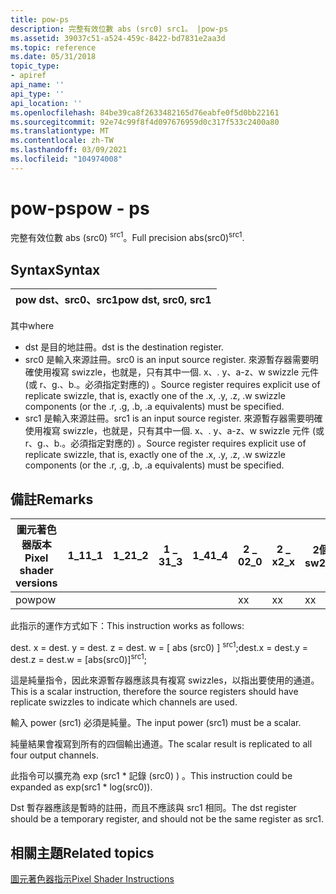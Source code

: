 ```yaml
---
title: pow-ps
description: 完整有效位數 abs (src0) src1。 |pow-ps
ms.assetid: 39037c51-a524-459c-8422-bd7831e2aa3d
ms.topic: reference
ms.date: 05/31/2018
topic_type:
- apiref
api_name: ''
api_type: ''
api_location: ''
ms.openlocfilehash: 84be39ca8f2633482165d76eabfe0f5d0bb22161
ms.sourcegitcommit: 92e74c99f8f4d097676959d0c317f533c2400a80
ms.translationtype: MT
ms.contentlocale: zh-TW
ms.lasthandoff: 03/09/2021
ms.locfileid: "104974008"
---
```

# <a name="pow---ps"></a><span data-ttu-id="64665-104">pow-ps</span><span class="sxs-lookup"><span data-stu-id="64665-104">pow - ps</span></span>

<span data-ttu-id="64665-105">完整有效位數 abs (src0) <sup>src1</sup>。</span><span class="sxs-lookup"><span data-stu-id="64665-105">Full precision abs(src0)<sup>src1</sup>.</span></span>

## <a name="syntax"></a><span data-ttu-id="64665-106">Syntax</span><span class="sxs-lookup"><span data-stu-id="64665-106">Syntax</span></span>



| <span data-ttu-id="64665-107">pow dst、src0、src1</span><span class="sxs-lookup"><span data-stu-id="64665-107">pow dst, src0, src1</span></span> |
|---------------------|



 

<span data-ttu-id="64665-108">其中</span><span class="sxs-lookup"><span data-stu-id="64665-108">where</span></span>

-   <span data-ttu-id="64665-109">dst 是目的地註冊。</span><span class="sxs-lookup"><span data-stu-id="64665-109">dst is the destination register.</span></span>
-   <span data-ttu-id="64665-110">src0 是輸入來源註冊。</span><span class="sxs-lookup"><span data-stu-id="64665-110">src0 is an input source register.</span></span> <span data-ttu-id="64665-111">來源暫存器需要明確使用複寫 swizzle，也就是，只有其中一個. x、. y、a-z、w swizzle 元件 (或 r、g.、b.。必須指定對應的) 。</span><span class="sxs-lookup"><span data-stu-id="64665-111">Source register requires explicit use of replicate swizzle, that is, exactly one of the .x, .y, .z, .w swizzle components (or the .r, .g, .b, .a equivalents) must be specified.</span></span>
-   <span data-ttu-id="64665-112">src1 是輸入來源註冊。</span><span class="sxs-lookup"><span data-stu-id="64665-112">src1 is an input source register.</span></span> <span data-ttu-id="64665-113">來源暫存器需要明確使用複寫 swizzle，也就是，只有其中一個. x、. y、a-z、w swizzle 元件 (或 r、g.、b.。必須指定對應的) 。</span><span class="sxs-lookup"><span data-stu-id="64665-113">Source register requires explicit use of replicate swizzle, that is, exactly one of the .x, .y, .z, .w swizzle components (or the .r, .g, .b, .a equivalents) must be specified.</span></span>

## <a name="remarks"></a><span data-ttu-id="64665-114">備註</span><span class="sxs-lookup"><span data-stu-id="64665-114">Remarks</span></span>



| <span data-ttu-id="64665-115">圖元著色器版本</span><span class="sxs-lookup"><span data-stu-id="64665-115">Pixel shader versions</span></span> | <span data-ttu-id="64665-116">1\_1</span><span class="sxs-lookup"><span data-stu-id="64665-116">1\_1</span></span> | <span data-ttu-id="64665-117">1\_2</span><span class="sxs-lookup"><span data-stu-id="64665-117">1\_2</span></span> | <span data-ttu-id="64665-118">1 \_ 3</span><span class="sxs-lookup"><span data-stu-id="64665-118">1\_3</span></span> | <span data-ttu-id="64665-119">1\_4</span><span class="sxs-lookup"><span data-stu-id="64665-119">1\_4</span></span> | <span data-ttu-id="64665-120">2 \_ 0</span><span class="sxs-lookup"><span data-stu-id="64665-120">2\_0</span></span> | <span data-ttu-id="64665-121">2 \_ x</span><span class="sxs-lookup"><span data-stu-id="64665-121">2\_x</span></span> | <span data-ttu-id="64665-122">2個 \_ sw</span><span class="sxs-lookup"><span data-stu-id="64665-122">2\_sw</span></span> | <span data-ttu-id="64665-123">3 \_ 0</span><span class="sxs-lookup"><span data-stu-id="64665-123">3\_0</span></span> | <span data-ttu-id="64665-124">3個 \_ sw</span><span class="sxs-lookup"><span data-stu-id="64665-124">3\_sw</span></span> |
|-----------------------|------|------|------|------|------|------|-------|------|-------|
| <span data-ttu-id="64665-125">pow</span><span class="sxs-lookup"><span data-stu-id="64665-125">pow</span></span>                   |      |      |      |      | <span data-ttu-id="64665-126">x</span><span class="sxs-lookup"><span data-stu-id="64665-126">x</span></span>    | <span data-ttu-id="64665-127">x</span><span class="sxs-lookup"><span data-stu-id="64665-127">x</span></span>    | <span data-ttu-id="64665-128">x</span><span class="sxs-lookup"><span data-stu-id="64665-128">x</span></span>     | <span data-ttu-id="64665-129">x</span><span class="sxs-lookup"><span data-stu-id="64665-129">x</span></span>    | <span data-ttu-id="64665-130">x</span><span class="sxs-lookup"><span data-stu-id="64665-130">x</span></span>     |



 

<span data-ttu-id="64665-131">此指示的運作方式如下：</span><span class="sxs-lookup"><span data-stu-id="64665-131">This instruction works as follows:</span></span>

<span data-ttu-id="64665-132">dest. x = dest. y = dest. z = dest. w = \[ abs (src0) \] <sup>src1</sup>;</span><span class="sxs-lookup"><span data-stu-id="64665-132">dest.x = dest.y = dest.z = dest.w = \[abs(src0)\]<sup>src1</sup>;</span></span>

<span data-ttu-id="64665-133">這是純量指令，因此來源暫存器應該具有複寫 swizzles，以指出要使用的通道。</span><span class="sxs-lookup"><span data-stu-id="64665-133">This is a scalar instruction, therefore the source registers should have replicate swizzles to indicate which channels are used.</span></span>

<span data-ttu-id="64665-134">輸入 power (src1) 必須是純量。</span><span class="sxs-lookup"><span data-stu-id="64665-134">The input power (src1) must be a scalar.</span></span>

<span data-ttu-id="64665-135">純量結果會複寫到所有的四個輸出通道。</span><span class="sxs-lookup"><span data-stu-id="64665-135">The scalar result is replicated to all four output channels.</span></span>

<span data-ttu-id="64665-136">此指令可以擴充為 exp (src1 \* 記錄 (src0) ) 。</span><span class="sxs-lookup"><span data-stu-id="64665-136">This instruction could be expanded as exp(src1 \* log(src0)).</span></span>

<span data-ttu-id="64665-137">Dst 暫存器應該是暫時的註冊，而且不應該與 src1 相同。</span><span class="sxs-lookup"><span data-stu-id="64665-137">The dst register should be a temporary register, and should not be the same register as src1.</span></span>

## <a name="related-topics"></a><span data-ttu-id="64665-138">相關主題</span><span class="sxs-lookup"><span data-stu-id="64665-138">Related topics</span></span>

<dl> <dt>

[<span data-ttu-id="64665-139">圖元著色器指示</span><span class="sxs-lookup"><span data-stu-id="64665-139">Pixel Shader Instructions</span></span>](dx9-graphics-reference-asm-ps-instructions.md)
</dt> </dl>

 

 




